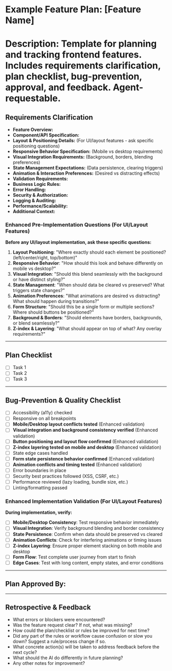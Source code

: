 # Example Feature Plan: [Feature Name]

# Description: Template for planning and tracking frontend features. Includes requirements clarification, plan checklist, bug-prevention, approval, and feedback. Agent-requestable.

## Requirements Clarification

- **Feature Overview:**
- **Component/API Specification:**
- **Layout & Positioning Details:** (For UI/layout features - ask specific positioning questions)
- **Responsive Behavior Specification:** (Mobile vs desktop requirements)
- **Visual Integration Requirements:** (Background, borders, blending preferences)
- **State Management Expectations:** (Data persistence, clearing triggers)
- **Animation & Interaction Preferences:** (Desired vs distracting effects)
- **Validation Requirements:**
- **Business Logic Rules:**
- **Error Handling:**
- **Security & Authorization:**
- **Logging & Auditing:**
- **Performance/Scalability:**
- **Additional Context:**

### Enhanced Pre-Implementation Questions (For UI/Layout Features)

**Before any UI/layout implementation, ask these specific questions:**

1. **Layout Positioning**: "Where exactly should each element be positioned? (left/center/right, top/bottom)"
2. **Responsive Behavior**: "How should this look and behave differently on mobile vs desktop?"
3. **Visual Integration**: "Should this blend seamlessly with the background or have distinct styling?"
4. **State Management**: "When should data be cleared vs preserved? What triggers state changes?"
5. **Animation Preferences**: "What animations are desired vs distracting? What should happen during transitions?"
6. **Form Structure**: "Should this be a single form or multiple sections? Where should buttons be positioned?"
7. **Background & Borders**: "Should elements have borders, backgrounds, or blend seamlessly?"
8. **Z-index & Layering**: "What should appear on top of what? Any overlay requirements?"

---

## Plan Checklist

- [ ] Task 1
- [ ] Task 2
- [ ] Task 3

---

## Bug-Prevention & Quality Checklist

- [ ] Accessibility (a11y) checked
- [ ] Responsive on all breakpoints
- [ ] **Mobile/Desktop layout conflicts tested** (Enhanced validation)
- [ ] **Visual integration and background consistency verified** (Enhanced validation)
- [ ] **Button positioning and layout flow confirmed** (Enhanced validation)
- [ ] **Z-index layering tested on mobile and desktop** (Enhanced validation)
- [ ] State edge cases handled
- [ ] **Form state persistence behavior confirmed** (Enhanced validation)
- [ ] **Animation conflicts and timing tested** (Enhanced validation)
- [ ] Error boundaries in place
- [ ] Security best practices followed (XSS, CSRF, etc.)
- [ ] Performance reviewed (lazy loading, bundle size, etc.)
- [ ] Linting/formatting passed

### Enhanced Implementation Validation (For UI/Layout Features)

**During implementation, verify:**

- [ ] **Mobile/Desktop Consistency**: Test responsive behavior immediately
- [ ] **Visual Integration**: Verify background blending and border consistency
- [ ] **State Persistence**: Confirm when data should be preserved vs cleared
- [ ] **Animation Conflicts**: Check for interfering animations or timing issues
- [ ] **Z-index Layering**: Ensure proper element stacking on both mobile and desktop
- [ ] **Form Flow**: Test complete user journey from start to finish
- [ ] **Edge Cases**: Test with long content, empty states, and error conditions

---

## Plan Approved By:

---

## Retrospective & Feedback

- What errors or blockers were encountered?
- Was the feature request clear? If not, what was missing?
- How could the plan/checklist or rules be improved for next time?
- Did any part of the rules or workflow cause confusion or slow you down? Suggest a rule/process change if so.
- What concrete action(s) will be taken to address feedback before the next cycle?
- What should the AI do differently in future planning?
- Any other notes for improvement?
